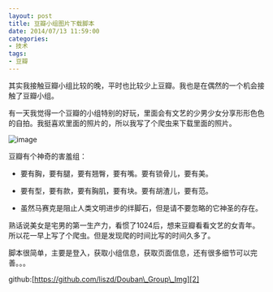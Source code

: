 ```yaml
---
layout: post
title: 豆瓣小组图片下载脚本
date: 2014/07/13 11:59:00
categories: 
- 技术
tags: 
- 豆瓣
---
```


其实我接触豆瓣小组比较的晚，平时也比较少上豆瓣。我也是在偶然的一个机会接触了豆瓣小组。

有一天我觉得一个豆瓣的小组特别的好玩，里面会有文艺的少男少女分享形形色色的自拍。我挺喜欢里面的照片的，所以我写了个爬虫来下载里面的照片。

![image][1]

豆瓣有个神奇的害羞组：

* 要有胸，要有腿，要有翘臀，要有嘴。要有锁骨儿，要有美。 

* 要有型，要有款，要有胸肌，要有块。要有胡渣儿，要有范。 

* 虽然马赛克是阻止人类文明进步的绊脚石，但是请不要忽略的它神圣的存在。 

熟话说美女是宅男的第一生产力，看惯了1024后，想来豆瓣看看文艺的女青年。所以花一早上写了个爬虫。但是发现爬的时间比写的时间久多了。

脚本很简单，主要是登入，获取小组信息，获取页面信息，还有很多细节可以完善。。。

github:[https://github.com/liszd/Douban\_Group\_Img][2]

[1]: https://ww2.sinaimg.cn/large/006tNc79gw1f510shx6l3j30dw0ijmy9

[2]: https://github.com/liszd/Douban_Group_Img

